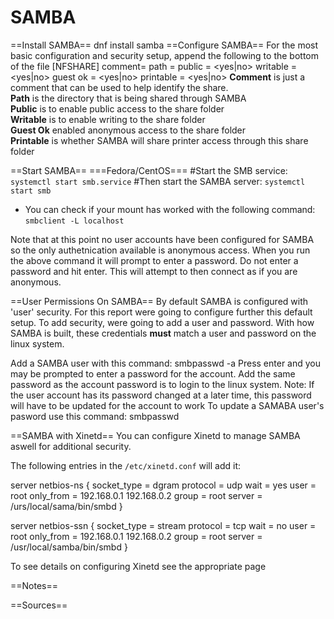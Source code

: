 # SAMBA

==Install SAMBA==
dnf install samba
==Configure SAMBA==
For the most basic configuration and security setup, append the following to the bottom of the file
 <nowiki>
[NFSHARE]
	comment= <share-folder-comment>
	path = <dir-to-share>
	public = <yes|no>
	writable = <yes|no>
	guest ok = <yes|no>
	printable = <yes|no></nowiki>
<b>Comment</b> is just a comment that can be used to help identify the share. <br>
<b>Path</b> is the directory that is being shared through SAMBA <br>
<b>Public</b> is to enable public access to the share folder <br>
<b>Writable</b> is to enable writing to the share folder <br>
<b>Guest Ok</b> enabled anonymous access to the share folder <br>
<b>Printable</b> is whether SAMBA will share printer access through this share folder <br>

==Start SAMBA==
===Fedora/CentOS===
#Start the SMB service: <code>systemctl start smb.service</code>
#Then start the SAMBA server: <code>systemctl start smb</code>
* You can check if your mount has worked with the following command: <code>smbclient -L localhost</code>

Note that at this point no user accounts have been configured for SAMBA so the only authetnication available is anonymous access. When you run the above command it will prompt to enter a password. Do not enter a password and hit enter. This will attempt to then connect as if you are anonymous.

==User Permissions On SAMBA==
By default SAMBA is configured with 'user' security. For this report were going to configure further this default setup. To add security, were going to add a user and password. With how SAMBA is built, these credentials <b>must</b> match a user and password on the linux system.

Add a SAMBA user with this command:
 <nowiki>
smbpasswd -a <username-of-user-on-linux-system> </nowiki>
Press enter and you may be prompted to enter a password for the account. Add the same password as the account password is to login to the linux system. Note: If the user account has its password changed at a later time, this password will have to be updated for the account to work
To update a SAMABA user's pasword use this command:
 <nowiki>
smbpasswd <username-of-user-on-linux-system> </nowiki>

==SAMBA with Xinetd==
You can configure Xinetd to manage SAMBA aswell for additional security.

The following entries in the <code>/etc/xinetd.conf</code> will add it:

 <nowiki>
server netbios-ns
{
    socket_type = dgram
    protocol = udp
    wait = yes
    user = root
    only_from = 192.168.0.1 192.168.0.2
    group = root
    server = /urs/local/sama/bin/smbd
}

server netbios-ssn
{
    socket_type = stream
    protocol = tcp
    wait = no
    user = root
    only_from = 192.168.0.1 192.168.0.2
    group = root
    server = /usr/local/samba/bin/smbd
}</nowiki>

To see details on configuring Xinetd see the appropriate page

==Notes==

==Sources==
